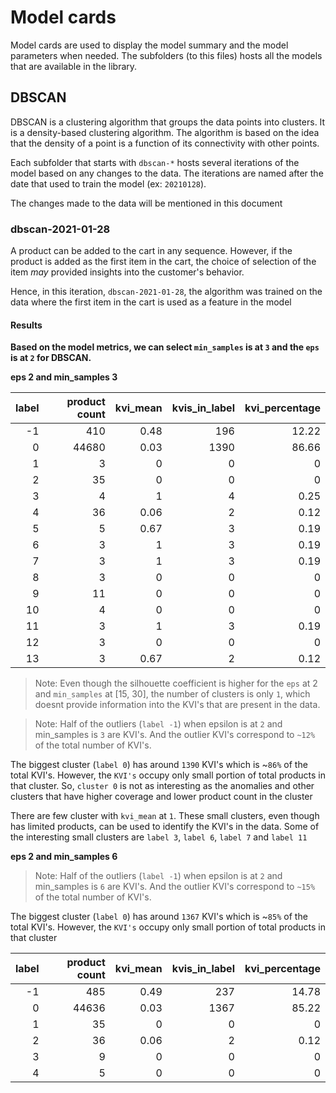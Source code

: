 # Model cards

Model cards are used to display the model summary and the model parameters when needed. The subfolders (to this files) hosts all the models that are available in the library.

## DBSCAN

DBSCAN is a clustering algorithm that groups the data points into clusters. It is a density-based clustering algorithm. The algorithm is based on the idea that the density of a point is a function of its connectivity with other points.

Each subfolder that starts with `dbscan-*` hosts several iterations of the model based on any changes to the data. The iterations are named after the date that used to train the model (ex: `20210128`).

The changes made to the data will be mentioned in this document 


### dbscan-2021-01-28

A product can be added to the cart in any sequence. However, if the product is added as the first item in the cart, the choice of selection of the item _may_ provided insights into the customer's behavior.

Hence, in this iteration, `dbscan-2021-01-28`, the algorithm was trained on the data where the first item in the cart is used as a feature in the model

#### Results

**Based on the model metrics, we can select  `min_samples` is at `3` and the `eps` is at `2` for DBSCAN.**

**eps 2 and min_samples 3**

|   label |   product count |   kvi_mean |   kvis_in_label |   kvi_percentage |
|--------:|----------------:|-----------:|----------------:|-----------------:|
|      -1 |             410 |       0.48 |             196 |            12.22 |
|       0 |           44680 |       0.03 |            1390 |            86.66 |
|       1 |               3 |       0    |               0 |             0    |
|       2 |              35 |       0    |               0 |             0    |
|       3 |               4 |       1    |               4 |             0.25 |
|       4 |              36 |       0.06 |               2 |             0.12 |
|       5 |               5 |       0.67 |               3 |             0.19 |
|       6 |               3 |       1    |               3 |             0.19 |
|       7 |               3 |       1    |               3 |             0.19 |
|       8 |               3 |       0    |               0 |             0    |
|       9 |              11 |       0    |               0 |             0    |
|      10 |               4 |       0    |               0 |             0    |
|      11 |               3 |       1    |               3 |             0.19 |
|      12 |               3 |       0    |               0 |             0    |
|      13 |               3 |       0.67 |               2 |             0.12 |


> Note: Even though the silhouette coefficient is higher for the `eps` at 2 and `min_samples` at [15, 30], the number of clusters is only `1`, which doesnt provide information into the KVI's that are present in the data.

> Note: Half of the outliers (`label -1`) when epsilon is at `2` and min_samples is  `3` are KVI's. And the outlier KVI's correspond to `~12%` of the total number of KVI's.

The biggest cluster (`label 0`) has around `1390` KVI's which is ~`86%` of the total KVI's. However, the `KVI's` occupy only small portion of total products in that cluster. So, `cluster 0` is not as interesting as the anomalies and other clusters that have higher coverage and lower product count in the cluster

There are few cluster with `kvi_mean` at `1`. These small clusters, even though has limited products, can be used to identify the KVI's in the data. Some of the interesting small clusters are `label 3`, `label 6`, `label 7` and `label 11`


**eps 2 and min_samples 6**

> Note: Half of the outliers (`label -1`) when epsilon is at `2` and min_samples is `6` are KVI's. And the outlier KVI's correspond to `~15%` of the total number of KVI's.

The biggest cluster (`label 0`) has around `1367` KVI's which is ~`85%` of the total KVI's. However, the `KVI's` occupy only small portion of total products in that cluster

|   label |   product count |   kvi_mean |   kvis_in_label |   kvi_percentage |
|--------:|----------------:|-----------:|----------------:|-----------------:|
|      -1 |             485 |       0.49 |             237 |            14.78 |
|       0 |           44636 |       0.03 |            1367 |            85.22 |
|       1 |              35 |       0    |               0 |             0    |
|       2 |              36 |       0.06 |               2 |             0.12 |
|       3 |               9 |       0    |               0 |             0    |
|       4 |               5 |       0    |               0 |             0    |